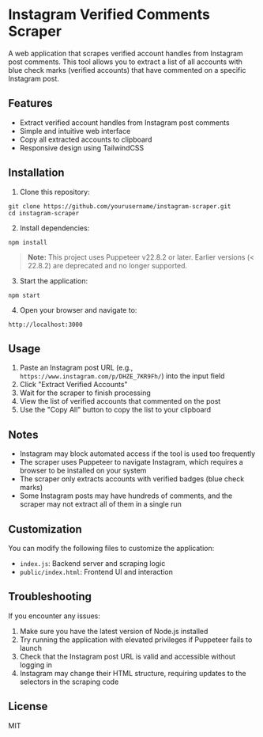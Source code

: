 # Instagram Verified Comments Scraper

A web application that scrapes verified account handles from Instagram post comments. This tool allows you to extract a list of all accounts with blue check marks (verified accounts) that have commented on a specific Instagram post.

## Features

- Extract verified account handles from Instagram post comments
- Simple and intuitive web interface
- Copy all extracted accounts to clipboard
- Responsive design using TailwindCSS

## Installation

1. Clone this repository:

```
git clone https://github.com/yourusername/instagram-scraper.git
cd instagram-scraper
```

2. Install dependencies:

```
npm install
```

> **Note:** This project uses Puppeteer v22.8.2 or later. Earlier versions (< 22.8.2) are deprecated and no longer supported.

3. Start the application:

```
npm start
```

4. Open your browser and navigate to:

```
http://localhost:3000
```

## Usage

1. Paste an Instagram post URL (e.g., `https://www.instagram.com/p/DHZE_7KR9Fh/`) into the input field
2. Click "Extract Verified Accounts"
3. Wait for the scraper to finish processing
4. View the list of verified accounts that commented on the post
5. Use the "Copy All" button to copy the list to your clipboard

## Notes

- Instagram may block automated access if the tool is used too frequently
- The scraper uses Puppeteer to navigate Instagram, which requires a browser to be installed on your system
- The scraper only extracts accounts with verified badges (blue check marks)
- Some Instagram posts may have hundreds of comments, and the scraper may not extract all of them in a single run

## Customization

You can modify the following files to customize the application:

- `index.js`: Backend server and scraping logic
- `public/index.html`: Frontend UI and interaction

## Troubleshooting

If you encounter any issues:

1. Make sure you have the latest version of Node.js installed
2. Try running the application with elevated privileges if Puppeteer fails to launch
3. Check that the Instagram post URL is valid and accessible without logging in
4. Instagram may change their HTML structure, requiring updates to the selectors in the scraping code

## License

MIT
